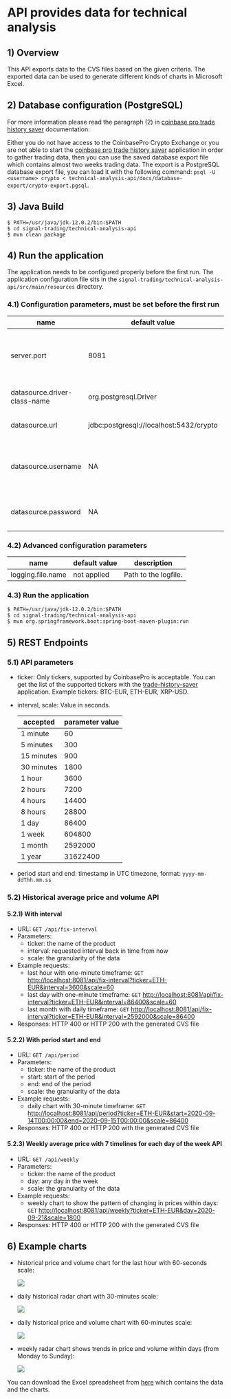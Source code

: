 # API provides data for technical analysis

## 1) Overview
This API exports data to the CVS files based on the given criteria.
The exported data can be used to generate different kinds of charts in Microsoft Excel.

## 2) Database configuration (PostgreSQL)
For more information please read the paragraph (2) in [coinbase pro trade history saver](../trade-history-saver) documentation.

Either you do not have access to the CoinbasePro Crypto Exchange or you are not able to start the [coinbase pro trade history saver](../trade-history-saver) application in order to gather trading data, then you can use the saved database export file which contains almost two weeks trading data.
The export is a PostgreSQL database export file, you can load it with the following command: `psql -U <username> crypto < technical-analysis-api/docs/database-export/crypto-export.pgsql`.
## 3) Java Build
~~~~
$ PATH=/usr/java/jdk-12.0.2/bin:$PATH
$ cd signal-trading/technical-analysis-api
$ mvn clean package
~~~~

## 4) Run the application
The application needs to be configured properly before the first run. The application configuration file sits in the `signal-trading/technical-analysis-api/src/main/resources` directory.


### 4.1) Configuration parameters, must be set before the first run

|name|default value|description|
|---|---|---|
|server.port|8081|The port when the API serves the incoming requests.|
|datasource.driver-class-name|org.postgresql.Driver|JDBC driver class name.|
|datasource.url|jdbc:postgresql://localhost:5432/crypto|JDBC connection string.|
|datasource.username|NA|Name for the login.Name for the database login.|
|datasource.password|NA|Password for the connecting user.|

### 4.2) Advanced configuration parameters

|name|default value|description|
|---|---|---|
|logging.file.name|not applied|Path to the logfile.|

### 4.3) Run the application

~~~~
$ PATH=/usr/java/jdk-12.0.2/bin:$PATH
$ cd signal-trading/technical-analysis-api
$ mvn org.springframework.boot:spring-boot-maven-plugin:run
~~~~

## 5) REST Endpoints
### 5.1) API parameters
* ticker: Only tickers, supported by CoinbasePro is acceptable. You can get the list of the supported tickers with the [trade-history-saver](../trade-history-saver) application. Example tickers: BTC-EUR, ETH-EUR, XRP-USD.
* interval, scale: Value in seconds.

    |accepted|parameter value|
    |---|---|
    |1 minute|60|
    |5 minutes|300|
    |15 minutes|900|
    |30 minutes|1800|
    |1 hour|3600|
    |2 hours|7200|
    |4 hours|14400|
    |8 hours|28800|
    |1 day|86400|
    |1 week|604800|
    |1 month|2592000|
    |1 year|31622400|

* period start and end: timestamp in UTC timezone, format: `yyyy-mm-ddThh.mm.ss`

### 5.2) Historical average price and volume API
#### 5.2.1) With interval
* URL: `GET /api/fix-interval`
* Parameters:
    + ticker: the name of the product
    + interval: requested interval back in time from now
    + scale: the granularity of the data
* Example requests:
    + last hour with one-minute timeframe: `GET` [http://localhost:8081/api/fix-interval?ticker=ETH-EUR&interval=3600&scale=60](http://localhost:8081/api/fix-interval?ticker=ETH-EUR&interval=3600&scale=60)
    + last day with one-minute timeframe: `GET` [http://localhost:8081/api/fix-interval?ticker=ETH-EUR&interval=86400&scale=60](http://localhost:8081/api/fix-interval?ticker=ETH-EUR&interval=86400&scale=60)
    + last month with daily timeframe: `GET` [http://localhost:8081/api/fix-interval?ticker=ETH-EUR&interval=2592000&scale=86400](http://localhost:8081/api/fix-interval?ticker=ETH-EUR&interval=2592000&scale=86400)
* Responses: HTTP 400 or HTTP 200 with the generated CVS file

#### 5.2.2) With period start and end
* URL: `GET /api/period`
* Parameters:
    * ticker: the name of the product
    * start: start of the period
    * end: end of the period
    * scale: the granularity of the data
* Example requests:
    + daily chart with 30-minute timeframe: `GET` [http://localhost:8081/api/period?ticker=ETH-EUR&start=2020-09-14T00:00:00&end=2020-09-15T00:00:00&scale=86400](http://localhost:8081/api/period?ticker=ETH-EUR&start=2020-09-14T00:00:00&end=2020-09-15T00:00:00&scale=86400)
* Responses: HTTP 400 or HTTP 200 with the generated CVS file

#### 5.2.3) Weekly average price with 7 timelines for each day of the week API
* URL: `GET /api/weekly`
* Parameters:
    * ticker: the name of the product
    * day: any day in the week
    * scale: the granularity of the data
* Example requests:
    + weekly chart to show the pattern of changing in prices within days: `GET` [http://localhost:8081/api/weekly?ticker=ETH-EUR&day=2020-09-21&scale=1800](http://localhost:8081/api/weekly?ticker=ETH-EUR&day=2020-09-21&scale=1800)
* Responses: HTTP 400 or HTTP 200 with the generated CVS file

## 6) Example charts

* historical price and volume chart for the last hour with 60-seconds scale:

    ![](docs/example-chatrs/last-hour-price-and-volume.png)

* daily historical radar chart with 30-minutes scale:

    ![](docs/example-chatrs/daily-price.png)

* daily historical price and volume chart with 60-minutes scale:

    ![](docs/example-chatrs/daily-price-and-volume.png)

* weekly radar chart shows trends in price and volume within days (from Monday to Sunday):

    ![](docs/example-chatrs/weekly-price-pattern.png)
    
You can download the Excel spreadsheet from [here](docs/example-chatrs/charts.xlsx) which contains the data and the charts. 